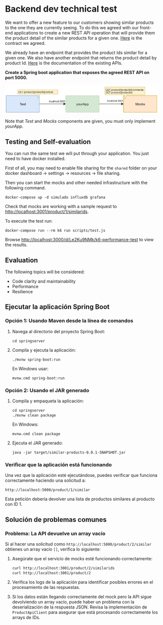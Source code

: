 # Backend dev technical test
We want to offer a new feature to our customers showing similar products to the one they are currently seeing. To do this we agreed with our front-end applications to create a new REST API operation that will provide them the product detail of the similar products for a given one. [Here](./similarProducts.yaml) is the contract we agreed.

We already have an endpoint that provides the product Ids similar for a given one. We also have another endpoint that returns the product detail by product Id. [Here](./existingApis.yaml) is the documentation of the existing APIs.

**Create a Spring boot application that exposes the agreed REST API on port 5000.**

![Diagram](./assets/diagram.jpg "Diagram")

Note that _Test_ and _Mocks_ components are given, you must only implement _yourApp_.

## Testing and Self-evaluation
You can run the same test we will put through your application. You just need to have docker installed.

First of all, you may need to enable file sharing for the `shared` folder on your docker dashboard -> settings -> resources -> file sharing.

Then you can start the mocks and other needed infrastructure with the following command.
```
docker-compose up -d simulado influxdb grafana
```
Check that mocks are working with a sample request to [http://localhost:3001/product/1/similarids](http://localhost:3001/product/1/similarids).

To execute the test run:
```
docker-compose run --rm k6 run scripts/test.js
```
Browse [http://localhost:3000/d/Le2Ku9NMk/k6-performance-test](http://localhost:3000/d/Le2Ku9NMk/k6-performance-test) to view the results.

## Evaluation
The following topics will be considered:
- Code clarity and maintainability
- Performance
- Resilience

## Ejecutar la aplicación Spring Boot

### Opción 1: Usando Maven desde la línea de comandos

1. Navega al directorio del proyecto Spring Boot:
   ```
   cd springserver
   ```

2. Compila y ejecuta la aplicación:
   ```
   ./mvnw spring-boot:run
   ```
   
   En Windows usar:
   ```
   mvnw.cmd spring-boot:run
   ```

### Opción 2: Usando el JAR generado

1. Compila y empaqueta la aplicación:
   ```
   cd springserver
   ./mvnw clean package
   ```
   
   En Windows:
   ```
   mvnw.cmd clean package
   ```

2. Ejecuta el JAR generado:
   ```
   java -jar target/similar-products-0.0.1-SNAPSHOT.jar
   ```

### Verificar que la aplicación está funcionando

Una vez que la aplicación esté ejecutándose, puedes verificar que funciona correctamente haciendo una solicitud a:

```
http://localhost:5000/product/1/similar
```

Esta petición debería devolver una lista de productos similares al producto con ID 1.

## Solución de problemas comunes

### Problema: La API devuelve un array vacío

Si al hacer una solicitud como `http://localhost:5000/product/2/similar` obtienes un array vacío `[]`, verifica lo siguiente:

1. Asegúrate que el servicio de mocks esté funcionando correctamente:
   ```
   curl http://localhost:3001/product/2/similarids
   curl http://localhost:3001/product/2
   ```

2. Verifica los logs de la aplicación para identificar posibles errores en el procesamiento de las respuestas.

3. Si los datos están llegando correctamente del mock pero la API sigue devolviendo un array vacío, puede haber un problema con la deserialización de la respuesta JSON. Revisa la implementación de `ProductApiClient` para asegurar que está procesando correctamente los arrays de IDs.
